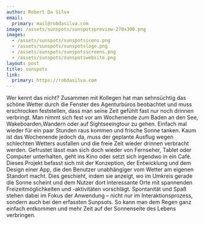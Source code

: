 ```yaml
---
author: Robert Da Silva
email:
  primary: mail@robdasilva.com
image: /assets/sunspots/sunspotspreview-270x300.png
images:
  - /assets/sunspots/sunspotsicons.png
  - /assets/sunspots/sunspotslogo.png
  - /assets/sunspots/sunspotsscreens.png
  - /assets/sunspots/sunspotswebsite.png
layout: post
title: sunspots
link:
  primary: https://robdasilva.com
---
```


Wer kennt das nicht? Zusammen mit Kollegen hat man sehnsüchtig das schöne Wetter durch die Fenster des Agenturbüros beobachtet und muss erschrocken feststellen, dass man seine Zeit gefühlt fast nur noch drinnen verbringt. Man nimmt sich fest vor am Wochenende zum Baden an den See, Wakeboarden,Wandern oder auf Sightseeingtour zu gehen. Einfach mal wieder für ein paar Stunden raus kommen und frische Sonne tanken.
Kaum ist das Wochenende jedoch da, muss der geplante Ausflug wegen schlechten Wetters ausfallen und die freie Zeit wieder drinnen verbracht werden. Gefrustet lässt man sich doch wieder von Fernseher, Tablet oder Computer unterhalten, geht ins Kino oder setzt sich irgendwo in ein Café.
Dieses Projekt befasst sich mit der Konzeption, der Entwicklung und dem Design einer App, die den Benutzer unabhängiger vom Wetter am eigenen Standort macht. Dies geschieht, indem sie anzeigt, wo im Umkreis gerade die Sonne scheint und dem Nutzer dort interessante Orte mit spannenden Freizeitmöglichkeiten und -aktivitäten vorschlägt. Spontanität und Spaß stehen dabei im Fokus der Anwendung – nicht nur im Interaktionsprozess, sondern auch bei den erfassten Sunpsots.
So kann man dem Regen ganz einfach entkommen und mehr Zeit auf der Sonnenseite des Lebens verbringen.
